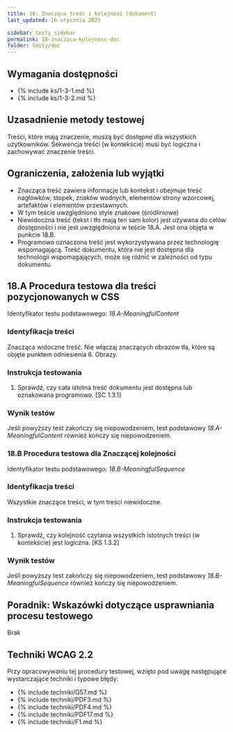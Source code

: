 ```yaml
---
title: 18. Znacząca treść i kolejność (dokument)
last_updated: 16 stycznia 2025

sidebar: testy_sidebar
permalink: 18-znaczaca-kolejnosc-doc
folder: testy/doc
---
```



## Wymagania dostępności
- {% include ks/1-3-1.md %}
- {% include ks/1-3-2.md %}

## Uzasadnienie metody testowej
Treści, które mają znaczenie, muszą być dostępne dla wszystkich użytkowników. Sekwencja treści (w kontekście) musi być logiczna i zachowywać znaczenie treści.

## Ograniczenia, założenia lub wyjątki
-   Znacząca treść zawiera informacje lub kontekst i obejmuje treść nagłówków, stopek, znaków wodnych, elementów strony wzorcowej, artefaktów i elementów przestawnych.
-   W tym teście uwzględniono style znakowe (śródliniowe)
-	Niewidoczna treść (tekst i tło mają ten sam kolor) jest używana do celów dostępności i nie jest uwzględniona w teście 18.A. Jest ona objęta w punkcie 18.B.
-	Programowo oznaczona treść jest wykorzystywana przez technologię wspomagającą. Treść dokumentu, która nie jest dostępna dla technologii wspomagających, może się różnić w zależności od typu dokumentu.

## 18.A Procedura testowa dla treści pozycjonowanych w CSS
Identyfikator testu podstawowego: _18.A-MeaningfulContent_

### Identyfikacja treści
<p id="d18aIC">Znacząca widoczne treść. Nie włączaj znaczących obrazów tła, które są objęte punktem odniesienia 6. Obrazy.</p>

### Instrukcja testowania

1.	Sprawdź, czy cała istotna treść dokumentu jest dostępna lub oznakowana programowo. [SC 1.3.1]

### Wynik testów
Jeśli powyższy test zakończy się niepowodzeniem, test podstawowy _18.A-MeaningfulContent_ również kończy się niepowodzeniem.

### 18.B Procedura testowa dla Znaczącej kolejności

Identyfikator testu podstawowego: _18.B-MeaningfulSequence_

### Identyfikacja treści

<p id="d18bIC">Wszystkie znaczące treści, w tym  treści niewidoczne.</p>


### Instrukcja testowania

<ol id="d18bTI">
    <li id="d18bTI-1">Sprawdź, czy kolejność czytania wszystkich istotnych treści (w kontekście) jest logiczna. [KS 1.3.2]</li>
</ol>

### Wynik testów
Jeśli powyższy test zakończy się niepowodzeniem, test podstawowy _18.B-MeaningfulSequence_ również kończy się niepowodzeniem.

##  Poradnik: Wskazówki dotyczące usprawniania procesu testowego
<p id="d18Advisory">Brak</p>

## Techniki WCAG 2.2
Przy opracowywaniu tej procedury testowej, wzięto pod uwagę następujące wystarczające techniki i typowe błędy:

- {% include techniki/G57.md %}
- {% include techniki/PDF3.md %}
- {% include techniki/PDF4.md %}
- {% include techniki/PDF17.md %}
- {% include techniki/F1.md %}
